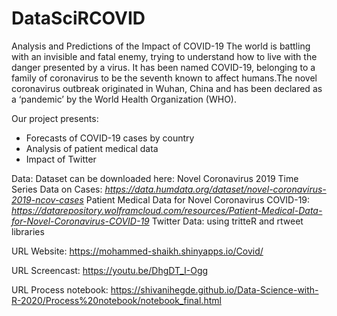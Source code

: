 # DataSciRCOVID

Analysis and Predictions of the Impact of COVID-19
The world is battling with an invisible and  fatal enemy, trying to understand how to live with the danger presented by a virus. It has been named COVID-19, belonging to a family of coronavirus to be the seventh known to affect humans.The novel coronavirus outbreak originated in Wuhan, China and has been declared as a ‘pandemic’ by the World Health Organization (WHO).  

Our project presents:
- Forecasts of COVID-19 cases by country
- Analysis of patient medical data
- Impact of Twitter

Data: 
Dataset can be downloaded here: 
Novel Coronavirus 2019 Time Series Data on Cases: *https://data.humdata.org/dataset/novel-coronavirus-2019-ncov-cases* 
Patient Medical Data for Novel Coronavirus COVID-19: *https://datarepository.wolframcloud.com/resources/Patient-Medical-Data-for-Novel-Coronavirus-COVID-19*
Twitter Data: using tritteR and rtweet libraries

URL Website: https://mohammed-shaikh.shinyapps.io/Covid/

URL Screencast: https://youtu.be/DhgDT_I-Ogg

URL Process notebook: https://shivanihegde.github.io/Data-Science-with-R-2020/Process%20notebook/notebook_final.html
